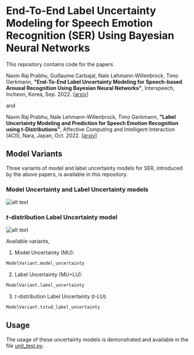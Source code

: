# End-To-End Label Uncertainty Modeling for Speech Emotion Recognition (SER) Using Bayesian Neural Networks 

This repository contains code for the papers

Navin Raj Prabhu, Guillaume Carbajal, Nale Lehmann-Willenbrock, Timo Gerkmann, **"End-To-End Label Uncertainty Modeling for Speech-based Arousal Recognition Using Bayesian Neural Networks"**, Interspeech, Incheon, Korea, Sep. 2022. [[arxiv]](https://arxiv.org/abs/2110.03299)

and

Navin Raj Prabhu, Nale Lehmann-Willenbrock, Timo Gerkmann, **"Label Uncertainty Modeling and Prediction for Speech Emotion Recognition using t-Distributions"**, Affective Computing and Intelligent Interaction (ACII), Nara, Japan, Oct. 2022. [[arxiv]](https://arxiv.org/abs/2207.12135)

## Model Variants
Three variants of model and label uncertainty models for SER, introduced by the above papers, is available in this repository.
### Model Uncertainty and Label Uncertainty models
![alt text](https://github.com/sp-uhh/label-uncertainty-ser/blob/main/images/SpeechEmotionBNN.png?raw=true)
### *t*-distribution Label Uncertainty model
![alt text](https://github.com/sp-uhh/label-uncertainty-ser/blob/main/images/t-distBNN.png?raw=true)

Available variants,
1. Model Uncertainty (MU): 
```python 
ModelVariant.model_uncertainty 
```
2. Label Uncertainty (MU+LU): 
```python 
ModelVariant.label_uncertainty 
```
3. *t*-distribution Label Uncertainty (t-LU): 
```python 
ModelVariant.tstud_label_uncertainty 
```

## Usage
The usage of these uncertainty models is demonstrated and available in the file [unit_test.py](https://github.com/sp-uhh/label-uncertainty-ser/blob/main/unit_test.py). 


<!-- **STAY TUNED FOR THE CODE!** -->
